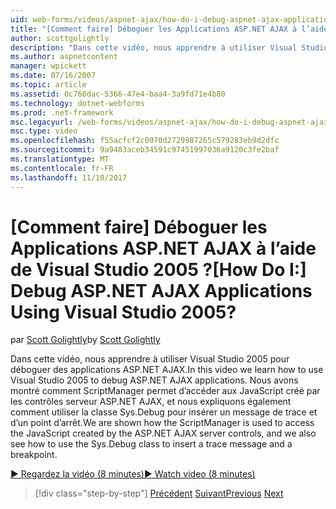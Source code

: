 ```yaml
---
uid: web-forms/videos/aspnet-ajax/how-do-i-debug-aspnet-ajax-applications-using-visual-studio-2005
title: "[Comment faire] Déboguer les Applications ASP.NET AJAX à l’aide de Visual Studio 2005 ? | Microsoft Docs"
author: scottgolightly
description: "Dans cette vidéo, nous apprendre à utiliser Visual Studio 2005 pour déboguer des applications ASP.NET AJAX. Nous avons montré comment ScriptManager sert à accéder à JavaScript..."
ms.author: aspnetcontent
manager: wpickett
ms.date: 07/16/2007
ms.topic: article
ms.assetid: 0c766dac-5366-47e4-baa4-3a9fd71e4b80
ms.technology: dotnet-webforms
ms.prod: .net-framework
msc.legacyurl: /web-forms/videos/aspnet-ajax/how-do-i-debug-aspnet-ajax-applications-using-visual-studio-2005
msc.type: video
ms.openlocfilehash: f55acfcf2c0970d2729987265c579283eb9d2dfc
ms.sourcegitcommit: 9a9483aceb34591c97451997036a9120c3fe2baf
ms.translationtype: MT
ms.contentlocale: fr-FR
ms.lasthandoff: 11/10/2017
---
```

<a name="how-do-i-debug-aspnet-ajax-applications-using-visual-studio-2005"></a><span data-ttu-id="74bd3-105">[Comment faire] Déboguer les Applications ASP.NET AJAX à l’aide de Visual Studio 2005 ?</span><span class="sxs-lookup"><span data-stu-id="74bd3-105">[How Do I:] Debug ASP.NET AJAX Applications Using Visual Studio 2005?</span></span>
====================
<span data-ttu-id="74bd3-106">par [Scott Golightly](https://github.com/scottgolightly)</span><span class="sxs-lookup"><span data-stu-id="74bd3-106">by [Scott Golightly](https://github.com/scottgolightly)</span></span>

<span data-ttu-id="74bd3-107">Dans cette vidéo, nous apprendre à utiliser Visual Studio 2005 pour déboguer des applications ASP.NET AJAX.</span><span class="sxs-lookup"><span data-stu-id="74bd3-107">In this video we learn how to use Visual Studio 2005 to debug ASP.NET AJAX applications.</span></span> <span data-ttu-id="74bd3-108">Nous avons montré comment ScriptManager permet d’accéder aux JavaScript créé par les contrôles serveur ASP.NET AJAX, et nous expliquons également comment utiliser la classe Sys.Debug pour insérer un message de trace et d’un point d’arrêt.</span><span class="sxs-lookup"><span data-stu-id="74bd3-108">We are shown how the ScriptManager is used to access the JavaScript created by the ASP.NET AJAX server controls, and we also see how to use the Sys.Debug class to insert a trace message and a breakpoint.</span></span>

[<span data-ttu-id="74bd3-109">&#9654; Regardez la vidéo (8 minutes)</span><span class="sxs-lookup"><span data-stu-id="74bd3-109">&#9654; Watch video (8 minutes)</span></span>](https://channel9.msdn.com/Blogs/ASP-NET-Site-Videos/how-do-i-debug-aspnet-ajax-applications-using-visual-studio-2005)

>[!div class="step-by-step"]
<span data-ttu-id="74bd3-110">[Précédent](how-do-i-use-the-aspnet-ajax-profile-services.md)
[Suivant](how-do-i-build-a-custom-aspnet-ajax-server-control.md)</span><span class="sxs-lookup"><span data-stu-id="74bd3-110">[Previous](how-do-i-use-the-aspnet-ajax-profile-services.md)
[Next](how-do-i-build-a-custom-aspnet-ajax-server-control.md)</span></span>
